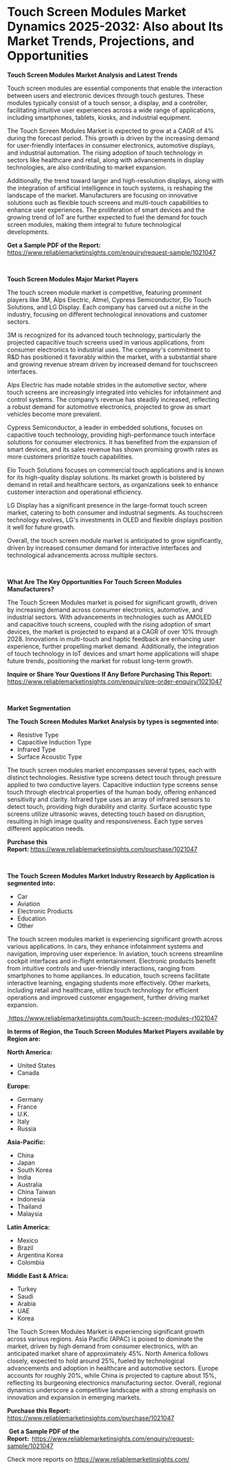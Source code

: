 <p><h1>Touch Screen Modules Market Dynamics 2025-2032: Also about Its Market Trends, Projections, and Opportunities</h1></p><p><strong>Touch Screen Modules Market Analysis and Latest Trends</strong></p>
<p><p>Touch screen modules are essential components that enable the interaction between users and electronic devices through touch gestures. These modules typically consist of a touch sensor, a display, and a controller, facilitating intuitive user experiences across a wide range of applications, including smartphones, tablets, kiosks, and industrial equipment.</p><p>The Touch Screen Modules Market is expected to grow at a CAGR of 4% during the forecast period. This growth is driven by the increasing demand for user-friendly interfaces in consumer electronics, automotive displays, and industrial automation. The rising adoption of touch technology in sectors like healthcare and retail, along with advancements in display technologies, are also contributing to market expansion. </p><p>Additionally, the trend toward larger and high-resolution displays, along with the integration of artificial intelligence in touch systems, is reshaping the landscape of the market. Manufacturers are focusing on innovative solutions such as flexible touch screens and multi-touch capabilities to enhance user experiences. The proliferation of smart devices and the growing trend of IoT are further expected to fuel the demand for touch screen modules, making them integral to future technological developments.</p></p>
<p><strong>Get a Sample PDF of the Report:&nbsp;</strong> <a href="https://www.reliablemarketinsights.com/enquiry/request-sample/1021047?utm_campaign=2131&utm_medium=2&utm_source=Github&utm_content=ia&utm_term=10022025&utm_id=touch-screen-modules">https://www.reliablemarketinsights.com/enquiry/request-sample/1021047</a></p>
<p>&nbsp;</p>
<p><strong>Touch Screen Modules Major Market Players</strong></p>
<p><p>The touch screen module market is competitive, featuring prominent players like 3M, Alps Electric, Atmel, Cypress Semiconductor, Elo Touch Solutions, and LG Display. Each company has carved out a niche in the industry, focusing on different technological innovations and customer sectors.</p><p>3M is recognized for its advanced touch technology, particularly the projected capacitive touch screens used in various applications, from consumer electronics to industrial uses. The company's commitment to R&D has positioned it favorably within the market, with a substantial share and growing revenue stream driven by increased demand for touchscreen interfaces.</p><p>Alps Electric has made notable strides in the automotive sector, where touch screens are increasingly integrated into vehicles for infotainment and control systems. The company’s revenue has steadily increased, reflecting a robust demand for automotive electronics, projected to grow as smart vehicles become more prevalent.</p><p>Cypress Semiconductor, a leader in embedded solutions, focuses on capacitive touch technology, providing high-performance touch interface solutions for consumer electronics. It has benefited from the expansion of smart devices, and its sales revenue has shown promising growth rates as more customers prioritize touch capabilities.</p><p>Elo Touch Solutions focuses on commercial touch applications and is known for its high-quality display solutions. Its market growth is bolstered by demand in retail and healthcare sectors, as organizations seek to enhance customer interaction and operational efficiency.</p><p>LG Display has a significant presence in the large-format touch screen market, catering to both consumer and industrial segments. As touchscreen technology evolves, LG's investments in OLED and flexible displays position it well for future growth.</p><p>Overall, the touch screen module market is anticipated to grow significantly, driven by increased consumer demand for interactive interfaces and technological advancements across multiple sectors.</p></p>
<p>&nbsp;</p>
<p><strong>What Are The Key Opportunities For Touch Screen Modules Manufacturers?</strong></p>
<p><p>The Touch Screen Modules market is poised for significant growth, driven by increasing demand across consumer electronics, automotive, and industrial sectors. With advancements in technologies such as AMOLED and capacitive touch screens, coupled with the rising adoption of smart devices, the market is projected to expand at a CAGR of over 10% through 2028. Innovations in multi-touch and haptic feedback are enhancing user experience, further propelling market demand. Additionally, the integration of touch technology in IoT devices and smart home applications will shape future trends, positioning the market for robust long-term growth.</p></p>
<p><strong>Inquire or Share Your Questions If Any Before Purchasing This Report:</strong> <a href="https://www.reliablemarketinsights.com/enquiry/pre-order-enquiry/1021047?utm_campaign=2131&utm_medium=2&utm_source=Github&utm_content=ia&utm_term=10022025&utm_id=touch-screen-modules">https://www.reliablemarketinsights.com/enquiry/pre-order-enquiry/1021047</a></p>
<p>&nbsp;</p>
<p><strong>Market Segmentation</strong></p>
<p><strong>The Touch Screen Modules Market Analysis by types is segmented into:</strong></p>
<p><ul><li>Resistive Type</li><li>Capacitive Induction Type</li><li>Infrared Type</li><li>Surface Acoustic Type</li></ul></p>
<p><p>The touch screen modules market encompasses several types, each with distinct technologies. Resistive type screens detect touch through pressure applied to two conductive layers. Capacitive induction type screens sense touch through electrical properties of the human body, offering enhanced sensitivity and clarity. Infrared type uses an array of infrared sensors to detect touch, providing high durability and clarity. Surface acoustic type screens utilize ultrasonic waves, detecting touch based on disruption, resulting in high image quality and responsiveness. Each type serves different application needs.</p></p>
<p><strong>Purchase this Report:&nbsp;</strong><a href="https://www.reliablemarketinsights.com/purchase/1021047?utm_campaign=2131&utm_medium=2&utm_source=Github&utm_content=ia&utm_term=10022025&utm_id=touch-screen-modules">https://www.reliablemarketinsights.com/purchase/1021047</a></p>
<p>&nbsp;</p>
<p><strong>The Touch Screen Modules Market Industry Research by Application is segmented into:</strong></p>
<p><ul><li>Car</li><li>Aviation</li><li>Electronic Products</li><li>Education</li><li>Other</li></ul></p>
<p><p>The touch screen modules market is experiencing significant growth across various applications. In cars, they enhance infotainment systems and navigation, improving user experience. In aviation, touch screens streamline cockpit interfaces and in-flight entertainment. Electronic products benefit from intuitive controls and user-friendly interactions, ranging from smartphones to home appliances. In education, touch screens facilitate interactive learning, engaging students more effectively. Other markets, including retail and healthcare, utilize touch technology for efficient operations and improved customer engagement, further driving market expansion.</p></p>
<p><a href="https://www.reliablemarketinsights.com/touch-screen-modules-r1021047?utm_campaign=2131&utm_medium=2&utm_source=Github&utm_content=ia&utm_term=10022025&utm_id=touch-screen-modules">&nbsp;https://www.reliablemarketinsights.com/touch-screen-modules-r1021047</a></p>
<p><strong>In terms of Region, the Touch Screen Modules Market Players available by Region are:</strong></p>
<p>
    <p> <strong> North America: </strong>
        <ul>
            <li>United States</li>
            <li>Canada</li>
        </ul>
        </p> 
    <p> <strong> Europe: </strong>
        <ul>
            <li>Germany</li>
            <li>France</li>
            <li>U.K.</li>
            <li>Italy</li>
            <li>Russia</li>
        </ul>
        </p> 
    <p> <strong> Asia-Pacific: </strong>
        <ul>
            <li>China</li>
            <li>Japan</li>
            <li>South Korea</li>
            <li>India</li>
            <li>Australia</li>
            <li>China Taiwan</li>
            <li>Indonesia</li>
            <li>Thailand</li>
            <li>Malaysia</li>
        </ul>
        </p> 
    <p> <strong> Latin America: </strong>
        <ul>
            <li>Mexico</li>
            <li>Brazil</li>
            <li>Argentina Korea</li>
            <li>Colombia</li>
        </ul>
        </p> 
    <p> <strong> Middle East & Africa: </strong>
        <ul>
            <li>Turkey</li>
            <li>Saudi</li>
            <li>Arabia</li>
            <li>UAE</li>
            <li>Korea</li>
        </ul>
    </p>
    </p>
<p><p>The Touch Screen Modules Market is experiencing significant growth across various regions. Asia Pacific (APAC) is poised to dominate the market, driven by high demand from consumer electronics, with an anticipated market share of approximately 45%. North America follows closely, expected to hold around 25%, fueled by technological advancements and adoption in healthcare and automotive sectors. Europe accounts for roughly 20%, while China is projected to capture about 15%, reflecting its burgeoning electronics manufacturing sector. Overall, regional dynamics underscore a competitive landscape with a strong emphasis on innovation and expansion in emerging markets.</p></p>
<p><strong>Purchase this Report: </strong><a href="https://www.reliablemarketinsights.com/purchase/1021047?utm_campaign=2131&utm_medium=2&utm_source=Github&utm_content=ia&utm_term=10022025&utm_id=touch-screen-modules">https://www.reliablemarketinsights.com/purchase/1021047</a></p>
<p>&nbsp;<strong>Get a Sample PDF of the Report:&nbsp;&nbsp;</strong><a href="https://www.reliablemarketinsights.com/enquiry/request-sample/1021047?utm_campaign=2131&utm_medium=2&utm_source=Github&utm_content=ia&utm_term=10022025&utm_id=touch-screen-modules">https://www.reliablemarketinsights.com/enquiry/request-sample/1021047</a></p>
<p><strong></strong></p>
<p>Check more reports on <a href="https://www.reliablemarketinsights.com/?utm_campaign=2131&utm_medium=2&utm_source=Github&utm_content=ia&utm_term=10022025&utm_id=touch-screen-modules">https://www.reliablemarketinsights.com/</a></p>